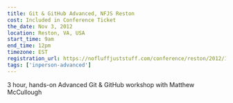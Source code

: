 ```yaml
---
title: Git & GitHub Advanced, NFJS Reston
cost: Included in Conference Ticket
the_date: Nov 3, 2012
location: Reston, VA, USA
start_time: 9am
end_time: 12pm
timezone: EST
registration_url: https://nofluffjuststuff.com/conference/reston/2012/11/schedule
tags: ['inperson-advanced']
---
```


3 hour, hands-on Advanced Git & GitHub workshop with Matthew McCullough
